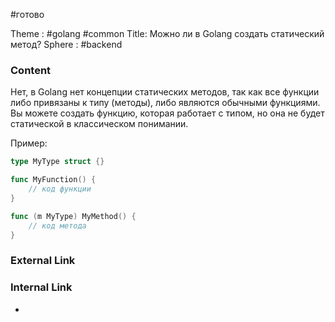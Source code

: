 #готово 

Theme : #golang #common 
Title: Можно ли в Golang создать статический метод?
Sphere : #backend

### Content

Нет, в Golang нет концепции статических методов, так как все функции либо привязаны к типу (методы), либо являются обычными функциями. Вы можете создать функцию, которая работает с типом, но она не будет статической в классическом понимании.

Пример:

```go
type MyType struct {}

func MyFunction() {
    // код функции
}

func (m MyType) MyMethod() {
    // код метода
}
```

### External Link



### Internal Link

- 